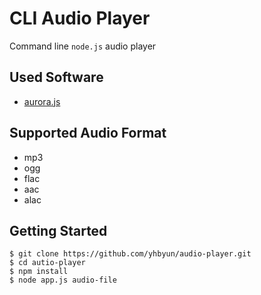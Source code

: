 # CLI Audio Player

Command line `node.js` audio player


## Used Software

- [aurora.js](https://github.com/audiocogs/aurora.js/)

## Supported Audio Format

- mp3
- ogg
- flac
- aac
- alac

## Getting Started

```
$ git clone https://github.com/yhbyun/audio-player.git
$ cd autio-player
$ npm install
$ node app.js audio-file
```
